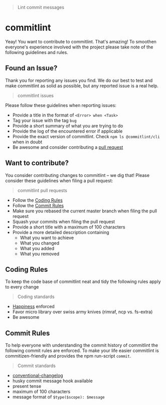 > Lint commit messages

# commitlint

Yeay! You want to contribute to commitlint. That's amazing!
To smoothen everyone's experience involved with the project please take note of the following guidelines and rules.

## Found an Issue?
Thank you for reporting any issues you find. We do our best to test and make commitlint as solid as possible, but any reported issue is a real help.

> commitlint issues

Please follow these guidelines when reporting issues:
* Provide a title in the format of `<Error> when <Task>`
* Tag your issue with the tag `bug`
* Provide a short summary of what you are trying to do
* Provide the log of the encountered error if applicable
* Provide the exact version of commitlint. Check `npm ls @commitlint/cli` when in doubt
* Be awesome and consider contributing a [pull request](#want-to-contribute)

## Want to contribute?
You consider contributing changes to commitlint – we dig that!
Please consider these guidelines when filing a pull request:

> commitlint pull requests

* Follow the [Coding Rules](#coding-rules)
* Follow the [Commit Rules](#commit-rules)
* Make sure you rebased the current master branch when filing the pull request
* Squash your commits when filing the pull request
* Provide a short title with a maximum of 100 characters
* Provide a more detailed description containing
	* What you want to achieve
	* What you changed
	* What you added
	* What you removed

## Coding Rules
To keep the code base of commitlint neat and tidy the following rules apply to every change

> Coding standards

* [Happiness](https://github.com/sindresorhus/xo) enforced
* Favor micro library over swiss army knives (rimraf, ncp vs. fs-extra)
* Be awesome

## Commit Rules
To help everyone with understanding the commit history of commitlint the following commit rules are enforced.
To make your life easier commitlint is commitizen-friendly and provides the npm run-script `commit`.

> Commit standards

* [conventional-changelog](https://github.com/marionebl/commitlint/tree/master/%40commitlint/prompt)
* husky commit message hook available
* present tense
* maximum of 100 characters
* message format of `$type($scope): $message`
